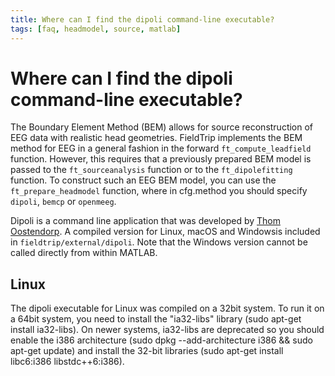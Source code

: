 ```yaml
---
title: Where can I find the dipoli command-line executable?
tags: [faq, headmodel, source, matlab]
---
```


# Where can I find the dipoli command-line executable?

The Boundary Element Method (BEM) allows for source reconstruction of EEG data with realistic head geometries. FieldTrip implements the BEM method for EEG in a general fashion in the forward `ft_compute_leadfield` function. However, this requires that a previously prepared BEM model is passed to the `ft_sourceanalysis` function or to the `ft_dipolefitting` function. To construct such an EEG BEM model, you can use the `ft_prepare_headmodel` function, where in cfg.method you should specify `dipoli`, `bemcp` or `openmeeg`.

Dipoli is a command line application that was developed by [Thom Oostendorp](http://www.mbfys.ru.nl/~thom). A compiled version for Linux, macOS and Windowsis included in `fieldtrip/external/dipoli`. Note that the Windows version cannot be called directly from within MATLAB.

## Linux

The dipoli executable for Linux was compiled on a 32bit system. To run it on a 64bit system, you need to install the "ia32-libs" library (sudo apt-get install ia32-libs). On newer systems, ia32-libs are deprecated so you should enable the i386 architecture (sudo dpkg --add-architecture i386 && sudo apt-get update) and install the 32-bit libraries (sudo apt-get install libc6:i386 libstdc++6:i386).
